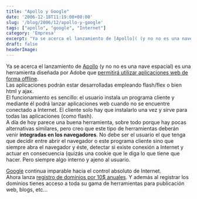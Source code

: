 ```yaml
---
title: "Apollo y Google"
date: '2006-12-18T11:19:00+00:00'
slug: '/blog/2006/12/apollo-y-google'
tags: ["apollo", "google", "Internet"]
category: 'Empresa'
excerpt: "Ya se acerca el lanzamiento de [Apollo]( (y no no es una nave espacial) es una herramienta diseñada por Adobe que [permitirá u..."
draft: false
headerImage: 
---
```

Ya se acerca el lanzamiento de [Apollo](http://labs.adobe.com/wiki/index.php/Apollo:developerfaq#What_is_Apollo.3F) (y no no es una nave espacial) es una herramienta diseñada por Adobe que [permitirá utilizar aplicaciones web de forma offline](http://www.techcrunch.com/2006/12/16/preparing-for-apollo/).  
Las aplicaciones podrán estar desarrolladas empleando flash/flex o bien html y ajax.  
El funcionamiento es sencillo: el usuario instala un programa cliente y mediante él podrá lanzar aplicaciones web cuando no se encuentre conectado a Internet. El cliente solo hay que instalarlo una vez y sirve para todas las aplicaciones (como flash).  
A día de hoy parece una buena herramienta, sobre todo porque hay pocas alternativas similares, pero creo que este tipo de herramientas deberán venir **integradas en los navegadores**. No debe ser el usuario el que tenga que decidir entre abrir el navegador o este programa cliente sino que siempre abra el navegador y éste, detectar si existe conexión a Internet y actuar en consecuencia (quizás una cookie que le diga lo que tiene que hacer. Pero siempre algo interno y ajeno al usuario.

[Google](http://www.google.com/) continua imparable hacia el control absoluto de Internet.   
Ahora lanza [registro de dominios por 10$ anuales](http://www.techcrunch.com/2006/02/22/google-pages-released/). Y además al registrar los dominios tienes acceso a toda su gama de herramientas para publicación web, blogs, etc...

